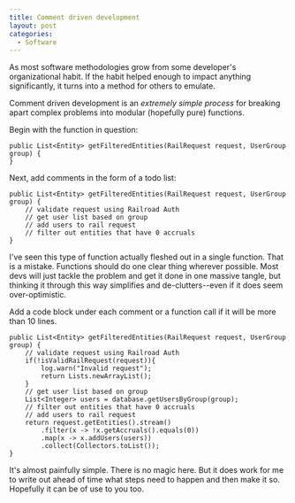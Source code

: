 ```yaml
---
title: Comment driven development
layout: post
categories:
  - Software
---
```

As most software methodologies grow from some developer's organizational habit. If the habit helped enough to impact anything significantly, it turns into a method for others to emulate.

Comment driven development is an _extremely simple process_ for breaking apart complex problems into modular (hopefully pure) functions.

Begin with the function in question:

<pre><code class="language-java">public List&lt;Entity&gt; getFilteredEntities(RailRequest request, UserGroup group) {
}
</code></pre>

Next, add comments in the form of a todo list:

<pre><code class="language-java">public List&lt;Entity&gt; getFilteredEntities(RailRequest request, UserGroup group) {
    // validate request using Railroad Auth
    // get user list based on group
    // add users to rail request
    // filter out entities that have 0 accruals
}
</code></pre>

I've seen this type of function actually fleshed out in a single function. That is a mistake. Functions should do one clear thing wherever possible. Most devs will just tackle the problem and get it done in one massive tangle, but thinking it through this way simplifies and de-clutters--even if it does seem over-optimistic.

Add a code block under each comment or a function call if it will be more than 10 lines.

<pre><code class="language-java">public List&lt;Entity&gt; getFilteredEntities(RailRequest request, UserGroup group) {
    // validate request using Railroad Auth
    if(!isValidRailRequest(request)){
        log.warn("Invalid request");
        return Lists.newArrayList();
    }
    // get user list based on group
    List&lt;Integer&gt; users = database.getUsersByGroup(group);
    // filter out entities that have 0 accruals
    // add users to rail request
    return request.getEntities().stream()
        .filter(x -&gt; !x.getAccruals().equals(0))
        .map(x -&gt; x.addUsers(users))
        .collect(Collectors.toList());
}
</code></pre>

It's almost painfully simple. There is no magic here. But it does work for me to write out ahead of time what steps need to happen and then make it so. Hopefully it can be of use to you too.